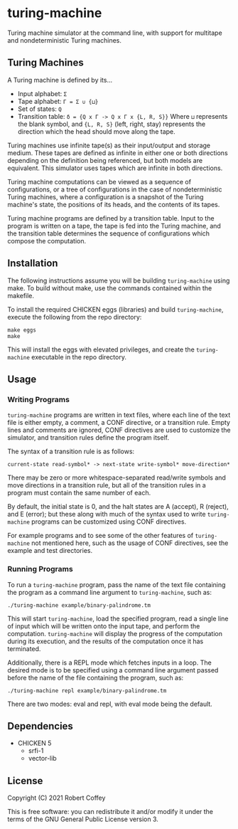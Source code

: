 turing-machine
==============

Turing machine simulator at the command line, with support for multitape and
nondeterministic Turing machines.


Turing Machines
---------------

A Turing machine is defined by its...
- Input alphabet: `Σ`
- Tape alphabet: `Γ = Σ ∪ {⊔}`
- Set of states: `Q`
- Transition table: `δ = {Q x Γ -> Q x Γ x {L, R, S}}`
Where `⊔` represents the blank symbol, and `{L, R, S}` (left, right, stay)
represents the direction which the head should move along the tape.

Turing machines use infinite tape(s) as their input/output and storage medium.
These tapes are defined as infinite in either one or both directions depending
on the definition being referenced, but both models are equivalent. This
simulator uses tapes which are infinite in both directions.

Turing machine computations can be viewed as a sequence of configurations, or a
tree of configurations in the case of nondeterministic Turing machines, where a
configuration is a snapshot of the Turing machine's state, the positions of its
heads, and the contents of its tapes.

Turing machine programs are defined by a transition table. Input to the program
is written on a tape, the tape is fed into the Turing machine, and the
transition table determines the sequence of configurations which compose the
computation.


Installation
------------

The following instructions assume you will be building `turing-machine` using
make. To build without make, use the commands contained within the makefile.

To install the required CHICKEN eggs (libraries) and build `turing-machine`,
execute the following from the repo directory:

    make eggs
    make

This will install the eggs with elevated privileges, and create the
`turing-machine` executable in the repo directory.


Usage
-----

### Writing Programs

`turing-machine` programs are written in text files, where each line of the text
file is either empty, a comment, a CONF directive, or a transition rule. Empty
lines and comments are ignored, CONF directives are used to customize the
simulator, and transition rules define the program itself.

The syntax of a transition rule is as follows:

    current-state read-symbol* -> next-state write-symbol* move-direction*

There may be zero or more whitespace-separated read/write symbols and move
directions in a transition rule, but all of the transition rules in a program
must contain the same number of each.

By default, the initial state is 0, and the halt states are A (accept), R
(reject), and E (error); but these along with much of the syntax used to write
`turing-machine` programs can be customized using CONF directives.

For example programs and to see some of the other features of `turing-machine`
not mentioned here, such as the usage of CONF directives, see the example and
test directories.

### Running Programs

To run a `turing-machine` program, pass the name of the text file containing the
program as a command line argument to `turing-machine`, such as:

    ./turing-machine example/binary-palindrome.tm

This will start `turing-machine`, load the specified program, read a single line
of input which will be written onto the input tape, and perform the computation.
`turing-machine` will display the progress of the computation during its
execution, and the results of the computation once it has terminated.

Additionally, there is a REPL mode which fetches inputs in a loop. The desired
mode is to be specified using a command line argument passed before the name of
the file containing the program, such as:

    ./turing-machine repl example/binary-palindrome.tm

There are two modes: eval and repl, with eval mode being the default.


Dependencies
------------

- CHICKEN 5
  - srfi-1
  - vector-lib


License
-------

Copyright (C) 2021 Robert Coffey

This is free software: you can redistribute it and/or modify it under the terms
of the GNU General Public License version 3.

